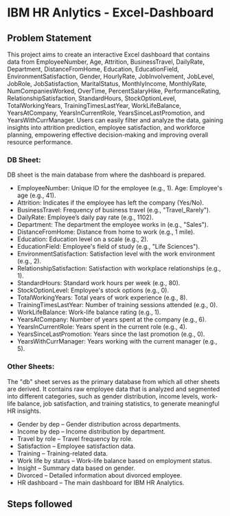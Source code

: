 # IBM HR Anlytics - Excel-Dashboard


## Problem Statement

This project aims to create an interactive Excel dashboard that contains data from EmployeeNumber, Age, Attrition, BusinessTravel, DailyRate, Department, DistanceFromHome, Education, EducationField, EnvironmentSatisfaction, Gender, HourlyRate, JobInvolvement, JobLevel, JobRole, JobSatisfaction, MaritalStatus, MonthlyIncome, MonthlyRate, NumCompaniesWorked, OverTime, PercentSalaryHike, PerformanceRating, RelationshipSatisfaction, StandardHours, StockOptionLevel, TotalWorkingYears, TrainingTimesLastYear, WorkLifeBalance, YearsAtCompany, YearsInCurrentRole, YearsSinceLastPromotion, and YearsWithCurrManager. Users can easily filter and analyze the data, gaining insights into attrition prediction, employee satisfaction, and workforce planning, empowering effective decision-making and improving overall resource performance.

### DB Sheet:
DB sheet is the main database from where the dashboard is prepared. 
- EmployeeNumber: Unique ID for the employee (e.g., 1). Age: Employee's age (e.g., 41).
- Attrition: Indicates if the employee has left the company (Yes/No).
- BusinessTravel: Frequency of business travel (e.g., "Travel_Rarely").
- DailyRate: Employee’s daily pay rate (e.g., 1102).
- Department: The department the employee works in (e.g., "Sales").
- DistanceFromHome: Distance from home to work (e.g., 1 mile).
- Education: Education level on a scale (e.g., 2).
- EducationField: Employee's field of study (e.g., "Life Sciences").
- EnvironmentSatisfaction: Satisfaction level with the work environment (e.g., 2).
- RelationshipSatisfaction: Satisfaction with workplace relationships (e.g., 1).
- StandardHours: Standard work hours per week (e.g., 80).
- StockOptionLevel: Employee's stock options (e.g., 0).
- TotalWorkingYears: Total years of work experience (e.g., 8).
- TrainingTimesLastYear: Number of training sessions attended (e.g., 0).
- WorkLifeBalance: Work-life balance rating (e.g., 1).
- YearsAtCompany: Number of years spent at the company (e.g., 6).
- YearsInCurrentRole: Years spent in the current role (e.g., 4).
- YearsSinceLastPromotion: Years since the last promotion (e.g., 0).
- YearsWithCurrManager: Years working with the current manager (e.g., 5).

### Other Sheets:
The "db" sheet serves as the primary database from which all other sheets are derived. It contains raw employee data that is analyzed and segmented into different categories, such as gender distribution, income levels, work-life balance, job satisfaction, and training statistics, to generate meaningful HR insights.
- Gender by dep – Gender distribution across departments.
- Income by dep – Income distribution by department.
- Travel by role – Travel frequency by role.
- Satisfaction – Employee satisfaction data.
- Training – Training-related data.
- Work life by status – Work-life balance based on employment status.
- Insight –  Summary data based on gender.
- Divorced – Detailed information about divorced employee.
- HR dashboard – The main dashboard for IBM HR Analytics.

## Steps followed 
